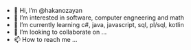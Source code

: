 - 👋 Hi, I’m @hakanozayan
- 👀 I’m interested in software, computer engneering and math
- 🌱 I’m currently learning c#, java, javascript, sql, pl/sql, kotlin
- 💞️ I’m looking to collaborate on ...
- 📫 How to reach me ...

<!---
hakanozayan/hakanozayan is a ✨ special ✨ repository because its `README.md` (this file) appears on your GitHub profile.
You can click the Preview link to take a look at your changes.
--->
